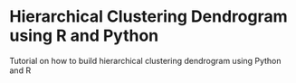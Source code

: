 # Hierarchical Clustering Dendrogram using R and Python

Tutorial on how to build hierarchical clustering dendrogram using Python and R
